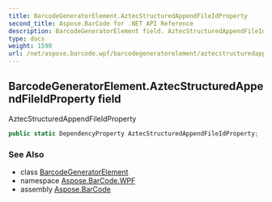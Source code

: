 ```yaml
---
title: BarcodeGeneratorElement.AztecStructuredAppendFileIdProperty
second_title: Aspose.BarCode for .NET API Reference
description: BarcodeGeneratorElement field. AztecStructuredAppendFileIdProperty
type: docs
weight: 1590
url: /net/aspose.barcode.wpf/barcodegeneratorelement/aztecstructuredappendfileidproperty/
---
```

## BarcodeGeneratorElement.AztecStructuredAppendFileIdProperty field

AztecStructuredAppendFileIdProperty

```csharp
public static DependencyProperty AztecStructuredAppendFileIdProperty;
```

### See Also

* class [BarcodeGeneratorElement](../)
* namespace [Aspose.BarCode.WPF](../../../aspose.barcode.wpf/)
* assembly [Aspose.BarCode](../../../)


